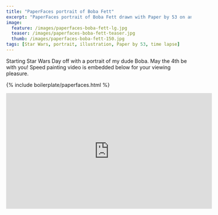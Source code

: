 ```yaml
---
title: "PaperFaces portrait of Boba Fett"
excerpt: "PaperFaces portrait of Boba Fett drawn with Paper by 53 on an iPad."
image: 
  feature: /images/paperfaces-boba-fett-lg.jpg
  teaser: /images/paperfaces-boba-fett-teaser.jpg
  thumb: /images/paperfaces-boba-fett-150.jpg
tags: [Star Wars, portrait, illustration, Paper by 53, time lapse]
---
```


Starting Star Wars Day off with a portrait of my dude Boba. May the 4th be with you! Speed painting video is embedded below for your viewing pleasure.

{% include boilerplate/paperfaces.html %}

<iframe width="560" height="315" src="http://www.youtube.com/embed/XvVoXgxwrMA" frameborder="0"> </iframe>
